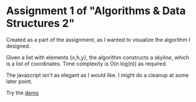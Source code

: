 # Assignment 1 of "Algorithms & Data Structures 2"
Created as a part of the assignment, as I wanted to visualize the algorithm I designed.

Given a list with elements {x,h,y}, the algorithm constructs a _skyline_, which is a list of coordinates.
Time complexity is O(n log(n)) as required.

The javascript isn't as elegant as I would like. I might do a cleanup at some later point.

Try the [demo](http://hauthorn.github.io/dads-skyline)